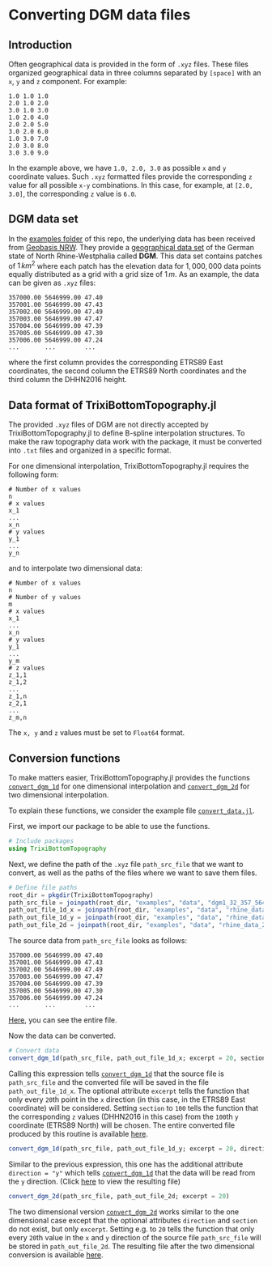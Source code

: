 # Converting DGM data files

## Introduction

Often geographical data is provided in the form of `.xyz` files. These files organized geographical
data in three columns separated by `[space]` with an `x`, `y` and `z` component. For example:
```
1.0 1.0 1.0
2.0 1.0 2.0
3.0 1.0 3.0
1.0 2.0 4.0
2.0 2.0 5.0
3.0 2.0 6.0
1.0 3.0 7.0
2.0 3.0 8.0
3.0 3.0 9.0
```
In the example above, we have `1.0, 2.0, 3.0` as possible `x` and `y` coordinate values.
Such `.xyz` formatted files provide the corresponding `z` value for all possible `x-y` combinations.
In this case, for example, at `[2.0, 3.0]`, the corresponding `z` value is `6.0`.

## DGM data set

In the [examples folder](https://github.com/trixi-framework/TrixiBottomTopography.jl/tree/main/examples) of this repo, the underlying data has been received from
[Geobasis NRW](https://www.bezreg-koeln.nrw.de/geobasis-nrw).
They provide a [geographical data set](https://www.opengeodata.nrw.de/produkte/geobasis/hm/) of the German state of North Rhine-Westphalia called **DGM**.
This data set contains patches of $1\,km^2$ where each patch has the elevation data for $1,000,000$ data points equally distributed as a grid with a grid size of $1\,m$.
As an example, the data can be given as `.xyz` files:
```
357000.00 5646999.00 47.40
357001.00 5646999.00 47.43
357002.00 5646999.00 47.49
357003.00 5646999.00 47.47
357004.00 5646999.00 47.39
357005.00 5646999.00 47.30
357006.00 5646999.00 47.24
...       ...        ...
```
where the first column provides the corresponding ETRS89 East coordinates, the second column the ETRS89 North coordinates and the third column the DHHN2016 height.

## Data format of TrixiBottomTopography.jl

The provided `.xyz` files of DGM are not directly accepted by TrixiBottomTopography.jl to
define B-spline interpolation structures. To make the raw topography data work with the
package, it must be converted into `.txt` files and organized in a specific format.

For one dimensional interpolation, TrixiBottomTopography.jl requires the following form:
```
# Number of x values
n
# x values
x_1
...
x_n
# y values
y_1
...
y_n
```
and to interpolate two dimensional data:
```
# Number of x values
n
# Number of y values
m
# x values
x_1
...
x_n
# y values
y_1
...
y_m
# z values
z_1,1
z_1,2
...
z_1,n
z_2,1
...
z_m,n
```
The `x, y` and `z` values must be set to `Float64` format.

## Conversion functions

To make matters easier, TrixiBottomTopography.jl provides the functions [`convert_dgm_1d`](https://trixi-framework.github.io/TrixiBottomTopography.jl/dev/reference/#TrixiBottomTopography.convert_dgm_1d-Tuple{String,%20String})
for one dimensional interpolation and [`convert_dgm_2d`](https://trixi-framework.github.io/TrixiBottomTopography.jl/dev/reference/#TrixiBottomTopography.convert_dgm_2d-Tuple{String,%20String}) for two dimensional interpolation.

To explain these functions, we consider the example file [`convert_data.jl`](https://github.com/trixi-framework/TrixiBottomTopography.jl/blob/main/examples/convert_data.jl).

First, we import our package to be able to use the functions.

```julia
# Include packages
using TrixiBottomTopography
```

Next, we define the path of the `.xyz` file `path_src_file` that we want to convert,
as well as the paths of the files where we want to save them files.

```julia
# Define file paths
root_dir = pkgdir(TrixiBottomTopography)
path_src_file = joinpath(root_dir, "examples", "data", "dgm1_32_357_5646_1_nw.xyz")
path_out_file_1d_x = joinpath(root_dir, "examples", "data", "rhine_data_1d_20_x.txt")
path_out_file_1d_y = joinpath(root_dir, "examples", "data", "rhine_data_1d_20_y.txt")
path_out_file_2d = joinpath(root_dir, "examples", "data", "rhine_data_2d_20.txt")
```

The source data from `path_src_file` looks as follows:

```
357000.00 5646999.00 47.40
357001.00 5646999.00 47.43
357002.00 5646999.00 47.49
357003.00 5646999.00 47.47
357004.00 5646999.00 47.39
357005.00 5646999.00 47.30
357006.00 5646999.00 47.24
...       ...        ...
```

[Here](https://gist.github.com/maxbertrand1996/c6917dcf80aef1704c633ec643a531d5), you can see the entire file.

Now the data can be converted.

```julia
# Convert data
convert_dgm_1d(path_src_file, path_out_file_1d_x; excerpt = 20, section = 100)
```

Calling this expression tells [`convert_dgm_1d`](https://trixi-framework.github.io/TrixiBottomTopography.jl/dev/reference/#TrixiBottomTopography.convert_dgm_1d-Tuple{String,%20String}) that the source file is `path_src_file` and the converted file will be saved in the file `path_out_file_1d_x`.
The optional attribute `excerpt` tells the function that only every `20`th point in the `x` direction (in this case, in the ETRS89 East coordinate) will be considered. Setting `section` to `100` tells the function that the corresponding `z` values (DHHN2016 in this case) from the `100`th `y` coordinate (ETRS89 North) will be chosen. The entire converted file produced by
this routine is available [here](https://github.com/trixi-framework/TrixiBottomTopography.jl/blob/main/examples/data/rhine_data_1d_20_x.txt).

```julia
convert_dgm_1d(path_src_file, path_out_file_1d_y; excerpt = 20, direction = "y", section = 100)
```

Similar to the previous expression, this one has the additional attribute `direction = "y"` which tells [`convert_dgm_1d`](https://trixi-framework.github.io/TrixiBottomTopography.jl/dev/reference/#TrixiBottomTopography.convert_dgm_1d-Tuple{String,%20String}) that the data will be read from the `y` direction. (Click [here](https://github.com/trixi-framework/TrixiBottomTopography.jl/blob/main/examples/data/rhine_data_1d_20_y.txt) to view the resulting file)

```julia
convert_dgm_2d(path_src_file, path_out_file_2d; excerpt = 20)
```
The two dimensional version [`convert_dgm_2d`](https://trixi-framework.github.io/TrixiBottomTopography.jl/dev/reference/#TrixiBottomTopography.convert_dgm_2d-Tuple{String,%20String}) works similar to the one dimensional case except that the optional attributes
`direction` and `section` do not exist, but only `excerpt`. Setting e.g. to `20` tells the
function that only every `20`th value in the `x` and `y` direction of the source file
`path_src_file` will be stored in `path_out_file_2d`. The resulting file after the two
dimensional conversion is available [here](https://github.com/trixi-framework/TrixiBottomTopography.jl/blob/main/examples/data/rhine_data_2d_20.txt).
